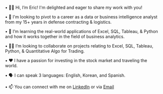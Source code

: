 •	👋🏼 Hi, I’m Eric! I'm delighted and eager to share my work with you!

•	👀 I'm looking to pivot to a career as a data or business intelligence analyst from my 15+ years in defense contracting & logistics.

•	🌱 I’m learning the real-world applications of Excel, SQL, Tableau, & Python and how it works together in the field of business analytics.

•	🤝🏼 I’m looking to collaborate on projects relating to Excel, SQL, Tableau, Python, & Quantitative Algo for Trading.

•	❤️ I have a passion for investing in the stock market and traveling the world.

•	🗣️ I can speak 3 languages: English, Korean, and Spanish.

•	📫 You can connect with me on [LinkedIn](https://www.linkedin.com/in/ericdledoux) or via [Email](ericdledoux@gmail.com)

<!---
ericdledoux/ericdledoux is a ✨ special ✨ repository because its `README.md` (this file) appears on your GitHub profile.
You can click the Preview link to take a look at your changes.
--->
